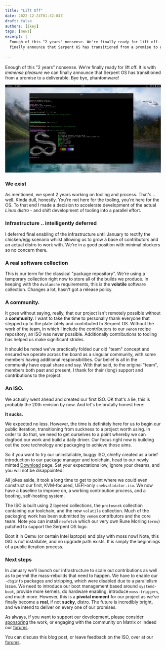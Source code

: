 ```yaml
---
title: "Lift Off"
date: 2022-12-24T01:32:04Z
draft: false
authors: [ikey]
tags: [news]
excerpt: |
  Enough of this "2 years" nonsense. We're finally ready for lift off. It is with *immense pleasure* we can
  finally announce that Serpent OS has transitioned from a promise to a deliverable. Bye bye, phantomware!...

---
```


Enough of this "2 years" nonsense. We're finally ready for lift off. It is with *immense pleasure* we can
finally announce that Serpent OS has transitioned from a promise to a deliverable. Bye bye, phantomware!

![featured image](Featured.webp)

### We exist

As mentioned, we spent 2 years working on tooling and process. That's .. well. Kinda dull, honestly. You're
not here for the tooling, you're here for the OS. To that end I made a decision to accelerate development of
the actual *Linux distro* - and shift development of tooling into a parallel effort.

### Infrastructure .. intelligently deferred

I deferred final enabling of the infrastructure until January to rectify the chicken/egg scenario whilst allowing
us to grow a base of contributors and an actual distro to work with. We're in a good position with minimal blockers
so no concern there.

### A real software collection

This is our term for the classical "package repository". We're using a temporary collection right now to store all
of the builds we produce. In keeping with the `Avalanche` requirements, this is the **volatile** software collection. Changes
a lot, hasn't got a release policy.

### A community.

It goes without saying, really, that our project isn't remotely possible without a **community**. I want to take the time
to personally thank everyone that stepped up to the plate lately and contributed to Serpent OS. Without the work of the
team, in which I include the contributors to our `venom` recipe repository, an ISO was never possible. Additionally contributions
to tooling has helped us make significant strides.

It should be noted we've practically folded our old "team" concept and ensured we operate across the board as a singular community,
with some members having additional responsibilities. Our belief is all in the community have equal share and say. With that said,
to the original "team", members both past and present, I thank for their (long) support and contributions to the project.

### An ISO.

We actually went ahead and created our first ISO. OK that's a lie, this is probably the 20th revision by now. And let's be brutally
honest here:

**It sucks.**

We expected no less. However, the time is definitely here for us to begin our public iteration, transitioning from suckness to a project
worth using. In order to do that, we need to get ourselves to a point whereby we can dogfood our work and build a daily driver. Our focus
right now is building out the core technology and packaging to achieve those aims.

So if you want to try our uninstallable, buggy ISO, chiefly created as a brief introduction to our package manager and toolchain, head to our
newly minted [Download](/download) page. Set your expectations low, ignore your dreams, and you will not be disappointed!

All jokes aside, it took a long time to get to point where we could even construct our first, KVM-focused, UEFI-only `snekvalidator.iso`. We now
have a baseline to improve on, a working contribution process, and a booting, self-hosting system.

The ISO is built using 2 layered collections, the `protosnek` collection containing our toolchain, and the new `volatile` collection. Much of the
packaging work has been submitted by `venom` contributors and the core team. Note you can install `neofetch` which our very own Rune Morling (`ermo`)
patched to support the Serpent OS logo.

Boot it in Qemu (or certain Intel laptops) and play with moss now! Note, this ISO is not installable, and no upgrade path exists. It is simply
the beginnings of a public iteration process.

### Next steps

In January we'll launch our infrastructure to scale out contributions as well as to permit the mass-rebuilds that need to happen. We have to
enable our `-dbginfo` packages and stripping, which were disabled due to a parallelism issue. We need to introduce our boot management based around
`systemd-boot`, provide more kernels, do hardware enabling, introduce `moss-triggers`, and much more. However, this is a **pivotal moment** for our
project as we've finally become a **real**, if not __sucky__, distro. The future is incredibly bright, and we intend to deliver on every one of our
promises.

As always, if you want to support our development, please consider [sponsoring](/sponsors) the work, or engaging with the community on Matrix or indeed
our [forums](https://forums.serpentos.com).

You can discuss this blog post, or leave feedback on the ISO, over at our [forums](https://forums.serpentos.com/d/40-lift-off).
